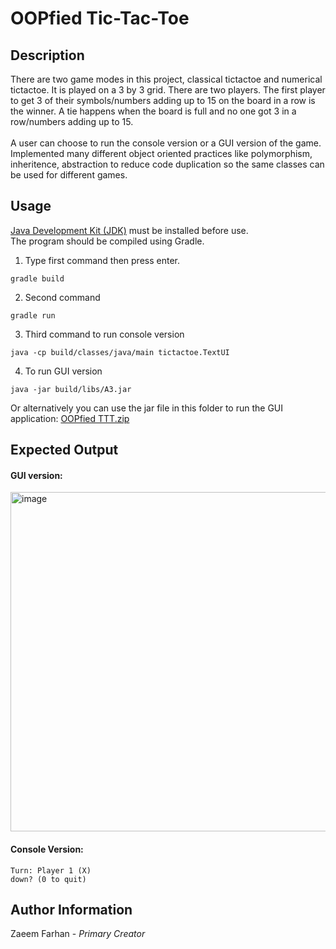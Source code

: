 # OOPfied Tic-Tac-Toe

## Description
There are two game modes in this project, classical tictactoe and numerical tictactoe. It is played on a 3 by 3 grid. There are two players. The first player to get 3 of their symbols/numbers adding up to 15 on the board in a row is the winner. A tie happens when the board is full and no one got 3 in a row/numbers adding up to 15.
<br/><br/>A user can choose to run the console version or a GUI version of the game. Implemented many different object oriented practices like polymorphism, inheritence, abstraction to reduce code duplication so the same classes can be used for different games.
## Usage
[Java Development Kit (JDK)](https://www.oracle.com/ca-en/java/technologies/downloads/) must be installed before use.<br/>
The program should be compiled using Gradle.

1. Type first command then press enter.
```
gradle build
```
2. Second command
```
gradle run
```
3. Third command to run console version
```
java -cp build/classes/java/main tictactoe.TextUI
```
4. To run GUI version

```
java -jar build/libs/A3.jar
```
Or alternatively you can use the jar file in this folder to run the GUI application: [OOPfied TTT.zip](https://github.com/realzf/OOPfied-TicTacToe/files/10350025/OOPfied.TTT.zip)

## Expected Output
#### GUI version:
<img width="543" alt="image" src="https://user-images.githubusercontent.com/86804008/210684718-99e1cae9-c94a-45a3-a019-ab7c854af053.png">

#### Console Version:
```
Turn: Player 1 (X)
down? (0 to quit)
```

## Author Information
Zaeem Farhan - *Primary Creator*
